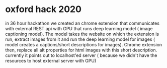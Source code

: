 # oxford hack 2020
in 36 hour hackathon we created an chrome extension that communicates with external REST api with GPU that runs deep learning model ( image captioning model).
The model takes the website on which the extension is run, extract images from it and run the deep learning model for images ( model creates a captions/short descriptions
for images). Chrome extension then, replace all alt properties for html images with this short description.
<br>
currently it points out to localhost'ed server ( because we didn't have the resources to host external server with GPU)
